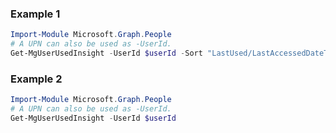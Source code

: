 ### Example 1
```powershell
Import-Module Microsoft.Graph.People
# A UPN can also be used as -UserId.
Get-MgUserUsedInsight -UserId $userId -Sort "LastUsed/LastAccessedDateTime desc" 
```
### Example 2
```powershell
Import-Module Microsoft.Graph.People
# A UPN can also be used as -UserId.
Get-MgUserUsedInsight -UserId $userId
```
